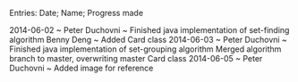 Entries: Date; Name; Progress made

2014-06-02 ~ Peter Duchovni ~ Finished java implementation of set-finding algorithm
	     Benny Deng ~ Added Card class
2014-06-03 ~ Peter Duchovni ~ Finished java implementation of set-grouping algorithm
                              Merged algorithm branch to master, overwriting master Card class
2014-06-05 ~ Peter Duchovni ~ Added image for reference
